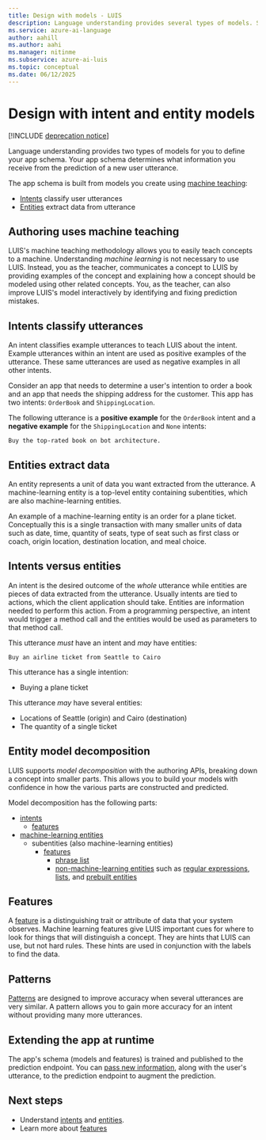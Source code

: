 ```yaml
---
title: Design with models - LUIS
description: Language understanding provides several types of models. Some models can be used in more than one way.
ms.service: azure-ai-language
author: aahill
ms.author: aahi
ms.manager: nitinme
ms.subservice: azure-ai-luis
ms.topic: conceptual
ms.date: 06/12/2025
---
```


# Design with intent and entity models

[!INCLUDE [deprecation notice](./includes/deprecation-notice.md)]


Language understanding provides two types of models for you to define your app schema. Your app schema determines what information you receive from the prediction of a new user utterance.

The app schema is built from models you create using [machine teaching](#authoring-uses-machine-teaching):
* [Intents](#intents-classify-utterances) classify user utterances
* [Entities](#entities-extract-data) extract data from utterance

## Authoring uses machine teaching

LUIS's machine teaching methodology allows you to easily teach concepts to a machine. Understanding _machine learning_ is not necessary to use LUIS. Instead, you as the teacher, communicates a concept to LUIS by providing examples of the concept and explaining how a concept should be modeled using other related concepts. You, as the teacher, can also improve LUIS's model interactively by identifying and fixing prediction mistakes.

<a name="v3-authoring-model-decomposition"></a>

## Intents classify utterances

An intent classifies example utterances to teach LUIS about the intent. Example utterances within an intent are used as positive examples of the utterance. These same utterances are used as negative examples in all other intents.

Consider an app that needs to determine a user's intention to order a book and an app that needs the shipping address for the customer. This app has two intents: `OrderBook` and `ShippingLocation`.

The following utterance is a **positive example** for the `OrderBook` intent and a **negative example** for the `ShippingLocation` and `None` intents:

`Buy the top-rated book on bot architecture.`

## Entities extract data

An entity represents a unit of data you want extracted from the utterance. A machine-learning entity is a top-level entity containing subentities, which are also machine-learning entities.

An example of a machine-learning entity is an order for a plane ticket. Conceptually this is a single transaction with many smaller units of data such as date, time, quantity of seats, type of seat such as first class or coach, origin location, destination location, and meal choice.

## Intents versus entities

An intent is the desired outcome of the _whole_ utterance while entities are pieces of data extracted from the utterance. Usually intents are tied to actions, which the client application should take. Entities are information needed to perform this action. From a programming perspective, an intent would trigger a method call and the entities would be used as parameters to that method call.

This utterance _must_ have an intent and _may_ have entities:

`Buy an airline ticket from Seattle to Cairo`

This utterance has a single intention:

* Buying a plane ticket

This utterance _may_ have several entities:

* Locations of Seattle (origin) and Cairo (destination)
* The quantity of a single ticket

## Entity model decomposition

LUIS supports _model decomposition_ with the authoring APIs, breaking down a concept into smaller parts. This allows you to build your models with confidence in how the various parts are constructed and predicted.

Model decomposition has the following parts:

* [intents](#intents-classify-utterances)
    * [features](#features)
* [machine-learning entities](reference-entity-machine-learned-entity.md)
    * subentities (also machine-learning entities)
        * [features](#features)
            * [phrase list](concepts/patterns-features.md)
            * [non-machine-learning entities](concepts/patterns-features.md) such as [regular expressions](reference-entity-regular-expression.md), [lists](reference-entity-list.md), and [prebuilt entities](luis-reference-prebuilt-entities.md)

<a name="entities-extract-data"></a>
<a name="machine-learned-entities"></a>

## Features

A [feature](concepts/patterns-features.md) is a distinguishing trait or attribute of data that your system observes. Machine learning features give LUIS important cues for where to look for things that will distinguish a concept. They are hints that LUIS can use, but not hard rules. These hints are used in conjunction with the labels to find the data.

## Patterns

[Patterns](concepts/patterns-features.md) are designed to improve accuracy when several utterances are very similar. A pattern allows you to gain more accuracy for an intent without providing many more utterances.

## Extending the app at runtime

The app's schema (models and features) is trained and published to the prediction endpoint. You can [pass new information](schema-change-prediction-runtime.md), along with the user's utterance, to the prediction endpoint to augment the prediction.

## Next steps

* Understand [intents](concepts/patterns-features.md) and [entities](concepts/entities.md).
* Learn more about [features](concepts/patterns-features.md)
